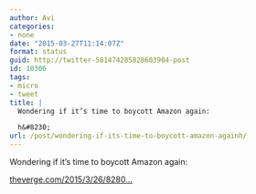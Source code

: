 ```yaml
---
author: Avi
categories:
- none
date: "2015-03-27T11:14:07Z"
format: status
guid: http://twitter-581474285828603904-post
id: 10306
tags:
- micro
- tweet
title: |
  Wondering if it’s time to boycott Amazon again:

  h&#8230;
url: /post/wondering-if-its-time-to-boycott-amazon-againh/
---
```

Wondering if it’s time to boycott Amazon again:

[theverge.com/2015/3/26/8280…](https://www.theverge.com/2015/3/26/8280309/amazon-warehouse-jobs-exclusive-noncompete-contracts)